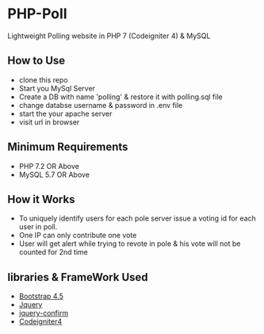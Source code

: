# PHP-Poll
Lightweight Polling website in PHP 7 (Codeigniter 4) & MySQL

## How to Use
* clone this repo
* Start you MySql Server
* Create a DB with name 'polling' & restore it with polling.sql file
* change databse username & password in .env file
* start the your apache server
* visit url in browser

## Minimum Requirements
* PHP 7.2 OR Above
* MySQL 5.7 OR Above

## How it Works
* To uniquely identify users for each pole server issue a voting id for each user in poll. 
* One IP can only contribute one vote 
* User will get alert while trying to revote in pole & his vote will not be counted for 2nd time

## libraries & FrameWork Used
 * [Bootstrap 4.5](https://getbootstrap.com/docs/4.5/)
 * [Jquery](https://jquery.com/)
 * [jquery-confirm](https://craftpip.github.io/jquery-confirm)
 * [Codeigniter4](https://codeigniter4.github.io/userguide/index.html)
